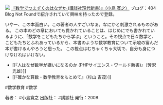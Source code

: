 [![](https://images-fe.ssl-images-amazon.com/images/I/31wZhVHg3DL._SL160_.jpg)](http://www.amazon.co.jp/exec/obidos/ASIN/4062879255/choiyaki81-22/ref=nosim)
[『数学でつまずくのはなぜか (講談社現代新書)』（小島 寛之）](http://www.amazon.co.jp/exec/obidos/ASIN/4062879255/choiyaki81-22/ref=nosim)
ブログ：404 Blog Not Foundで紹介されていて興味を持ったので登録。

いやー、この本面白い。この著者の人すごいなぁ。なにかと刺激されるものがある。
この本のどの章においても貫かれていることは、はじめにでも書かれているように、「数学をこどもたちから学ぶ」ということ。その視点で日々数学と、こどもたちとふれあっているから、本書のような数学教育について示唆の富んだ本が書けるんやろうと思った。
この視点はむちゃくちゃ大切で、自分も身につけなければいけない。

- [[『人はなぜ数学が嫌いになるのか (PHPサイエンス・ワールド新書)』（芳沢 光雄）]]
- [[『確かな算数・数学教育をもとめて』（杉山 吉茂）]]

#数学教育 #数学 

著者： #小島寛之
出版社： #講談社
発行：2008